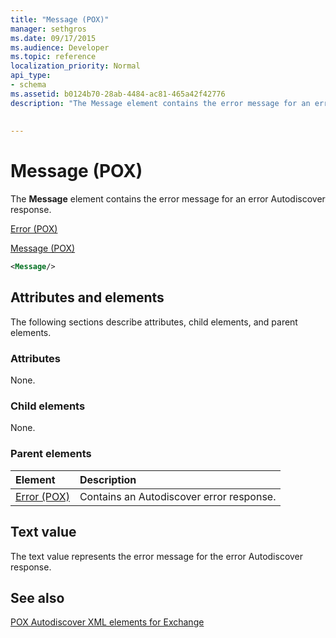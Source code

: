 ```yaml
---
title: "Message (POX)"
manager: sethgros
ms.date: 09/17/2015
ms.audience: Developer
ms.topic: reference
localization_priority: Normal
api_type:
- schema
ms.assetid: b0124b70-28ab-4484-ac81-465a42f42776
description: "The Message element contains the error message for an error Autodiscover response."
 
 
---
```


# Message (POX)

The **Message** element contains the error message for an error Autodiscover response. 
  
[Error (POX)](error-pox.md)
  
[Message (POX)](message-pox.md)
  
```xml
<Message/>
```

## Attributes and elements

The following sections describe attributes, child elements, and parent elements.
  
### Attributes

None.
  
### Child elements

None.
  
### Parent elements

|**Element**|**Description**|
|:-----|:-----|
|[Error (POX)](error-pox.md) <br/> |Contains an Autodiscover error response.  <br/> |
   
## Text value

The text value represents the error message for the error Autodiscover response.
  
## See also



[POX Autodiscover XML elements for Exchange](pox-autodiscover-xml-elements-for-exchange.md)

